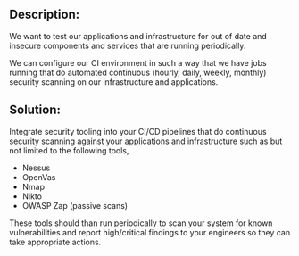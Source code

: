 ## Description:

We want to test our applications and infrastructure for out of date and
insecure components and services that are running periodically. 

We can configure our CI environment in such a way that we have
jobs running that do automated continuous (hourly, daily, weekly, monthly)
security scanning on our infrastructure and applications. 

## Solution:

Integrate security tooling into your CI/CD pipelines that do
continuous security scanning against your applications and infrastructure
such as but not limited to the following tools,

* Nessus
* OpenVas
* Nmap
* Nikto
* OWASP Zap (passive scans)

These tools should than run periodically to scan your system for known
vulnerabilities and report high/critical findings to your engineers so
they can take appropriate actions.
